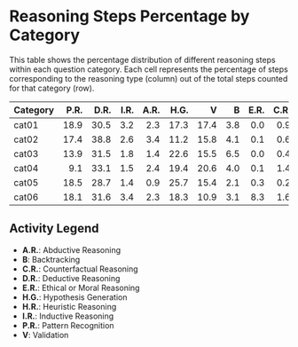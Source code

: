 # Reasoning Steps Percentage by Category

This table shows the percentage distribution of different reasoning steps within each question category.
Each cell represents the percentage of steps corresponding to the reasoning type (column) out of the total steps counted for that category (row).

| Category   |   P.R. |   D.R. |   I.R. |   A.R. |   H.G. |    V |   B |   E.R. |   C.R. |   H.R. |
|:-----------|-------:|-------:|-------:|-------:|-------:|-----:|----:|-------:|-------:|-------:|
| cat01      |   18.9 |   30.5 |    3.2 |    2.3 |   17.3 | 17.4 | 3.8 |    0.0 |    0.9 |    5.7 |
| cat02      |   17.4 |   38.8 |    2.6 |    3.4 |   11.2 | 15.8 | 4.1 |    0.1 |    0.6 |    6.1 |
| cat03      |   13.9 |   31.5 |    1.8 |    1.4 |   22.6 | 15.5 | 6.5 |    0.0 |    0.4 |    6.4 |
| cat04      |    9.1 |   33.1 |    1.5 |    2.4 |   19.4 | 20.6 | 4.0 |    0.1 |    1.4 |    8.3 |
| cat05      |   18.5 |   28.7 |    1.4 |    0.9 |   25.7 | 15.4 | 2.1 |    0.3 |    0.2 |    6.8 |
| cat06      |   18.1 |   31.6 |    3.4 |    2.3 |   18.3 | 10.9 | 3.1 |    8.3 |    1.6 |    2.5 |

## Activity Legend

* **A.R.**: Abductive Reasoning
* **B**: Backtracking
* **C.R.**: Counterfactual Reasoning
* **D.R.**: Deductive Reasoning
* **E.R.**: Ethical or Moral Reasoning
* **H.G.**: Hypothesis Generation
* **H.R.**: Heuristic Reasoning
* **I.R.**: Inductive Reasoning
* **P.R.**: Pattern Recognition
* **V**: Validation
